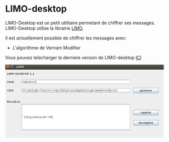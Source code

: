 LIMO-desktop
============

LIMO-Desktop est un petit utilitaire permetant de chiffrer ses messages.
LIMO-Desktop utilise la librairie [LIMO](https://github.com/app-solutions/limo).


Il est actuellement possible de chiffrer les messages avec:
 * L'algorithme de Vernam Modifier

Vous pouvez telecharger la derniere version de LIMO-desktop [ICI](https://sourceforge.net/projects/limodesktop/)

![Screenshot](screenshot.png)
